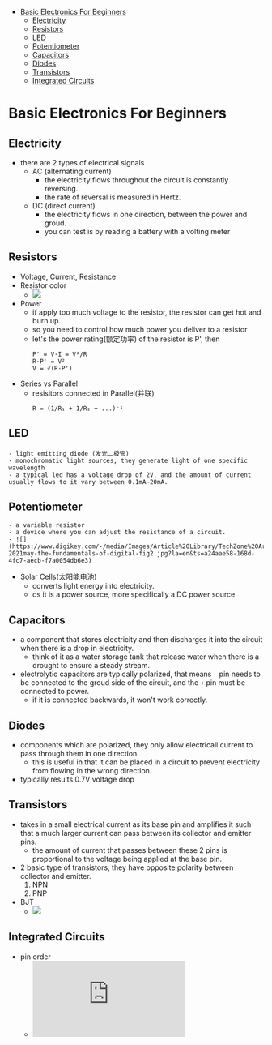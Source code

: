 [](...menustart)

- [Basic Electronics For Beginners](#7410fe92490df7c6dd5b98e039e1e174)
    - [Electricity](#656e43581640c08d44b1eb0228846623)
    - [Resistors](#d6df7f2e127bb9b8363cb35de92256fc)
    - [LED](#53e0dbc06e48e3d381ac224fa8bae3df)
    - [Potentiometer](#95d3f279bc717c9008a09a17c0bebe62)
    - [Capacitors](#d2b1424142f79db620855ab8b666e28c)
    - [Diodes](#dfcc5315f4c70a99d2103f74cfa1ac6e)
    - [Transistors](#3ab62a78a6c53ea42fec023a55b3a3e3)
    - [Integrated Circuits](#7bf2084fde7f81e2912434fdfffb4148)

[](...menuend)


<h2 id="7410fe92490df7c6dd5b98e039e1e174"></h2>

# Basic Electronics For Beginners

<h2 id="656e43581640c08d44b1eb0228846623"></h2>

## Electricity

- there are 2 types of electrical signals
    - AC (alternating current)
        - the electricity flows throughout the circuit is constantly reversing.
        - the rate of reversal is measured in Hertz.
    - DC (direct current)
        - the electricity flows in one direction, between the power and groud.
        - you can test is by reading a battery with a volting meter


<h2 id="d6df7f2e127bb9b8363cb35de92256fc"></h2>

## Resistors

- Voltage, Current, Resistance
- Resistor color
    - ![](https://www.circuits-diy.com/wp-content/uploads/2019/08/how-to-read-resistor-values.png)
- Power
    - if apply too much voltage to the resistor,  the resistor can get hot and burn up.
    - so you need to control how much power you deliver to a resistor
    - let's the power rating(额定功率) of the resistor is P', then
        ```
        P' = V·I = V²/R
        R·P' = V²
        V = √(R·P') 
        ```
- Series vs Parallel
    - resisitors connected in Parallel(并联)
        ```
        R = (1/R₁ + 1/R₂ + ...)⁻¹
        ```
<h2 id="53e0dbc06e48e3d381ac224fa8bae3df"></h2>

## LED
    - light emitting diode (发光二极管)
    - monochromatic light sources, they generate light of one specific wavelength
    - a typical led has a voltage drop of 2V, and the amount of current usually flows to it vary between 0.1mA~20mA.

<h2 id="95d3f279bc717c9008a09a17c0bebe62"></h2>

## Potentiometer
    - a variable resistor
    - a device where you can adjust the resistance of a circuit.
    - ![](https://www.digikey.com/-/media/Images/Article%20Library/TechZone%20Articles/2021/May/The%20Fundamentals%20of%20Digital%20Potentiometers%20and%20How%20to%20Use%20Them/article-2021may-the-fundamentals-of-digital-fig2.jpg?la=en&ts=a24aae58-168d-4fc7-aecb-f7a0054db6e3)

- Solar Cells(太阳能电池)
    - converts light energy into electricity.
    - os it is a power source, more specifically  a DC power source.


<h2 id="d2b1424142f79db620855ab8b666e28c"></h2>

## Capacitors

- a component that stores electricity and then discharges it into the circuit when there is a drop in electricity.
    - think of it as a water storage tank that release water when there is a drought to ensure a steady stream.
- electrolytic capacitors are typically polarized, that means `-` pin needs to be connected to the groud side of the circuit, and the `+` pin must be connected to power. 
    - if it is connected backwards, it won't work correctly.


<h2 id="dfcc5315f4c70a99d2103f74cfa1ac6e"></h2>

## Diodes

- components which are polarized, they only allow electricall current to pass through them in one direction.
    - this is useful in that it can be placed in a circuit to prevent electricity from flowing in the wrong direction.
- typically results 0.7V voltage drop


<h2 id="3ab62a78a6c53ea42fec023a55b3a3e3"></h2>

## Transistors

- takes in a small electrical current as its base pin and amplifies it such that a much larger current can pass between its collector and emitter pins.
    - the amount of current that passes between these 2 pins is proportional to the voltage being applied at the base pin.
- 2 basic type of transistors, they have opposite polarity between collector and emitter.
    1. NPN
    2. PNP
- BJT
    - ![](https://i0.wp.com/ettron.com/wp-content/uploads/2020/07/image-1.jpg?resize=333%2C281&ssl=1)

<h2 id="7bf2084fde7f81e2912434fdfffb4148"></h2>

## Integrated Circuits

- pin order
    - ![](http://www.mobilecellphonerepairing.com/counting-legs-or-pins-of-ic.html)


